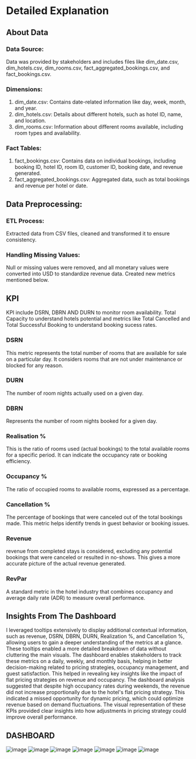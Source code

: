 # Detailed Explanation 
## About Data 
### Data Source: 
Data was provided by stakeholders and includes files like dim_date.csv, dim_hotels.csv, dim_rooms.csv, fact_aggregated_bookings.csv, and fact_bookings.csv.
### Dimensions:
1) dim_date.csv: Contains date-related information like day, week, month, and year.
2) dim_hotels.csv: Details about different hotels, such as hotel ID, name, and location.
3) dim_rooms.csv: Information about different rooms available, including room types and availability.
### Fact Tables:
1) fact_bookings.csv: Contains data on individual bookings, including booking ID, hotel ID, room ID, customer ID, booking date, and revenue generated.
2) fact_aggregated_bookings.csv: Aggregated data, such as total bookings and revenue per hotel or date.

## Data Preprocessing:
### ETL Process: 
Extracted data from CSV files, cleaned and transformed it to ensure consistency.
### Handling Missing Values: 
Null or missing values were removed, and all monetary values were converted into USD to standardize revenue data.
Created new metrics mentioned below. 

## KPI 
KPI include DSRN, DBRN AND DURN to monitor room availability.
Total Capacity to understand hotels potential and metrics like Total Cancelled and Total Successful Booking to understand booking sucess rates. 
### DSRN 
This metric represents the total number of rooms that are available for sale on a particular day. It considers rooms that are not under maintenance or blocked for any reason.
### DURN
The number of room nights actually used on a given day.
### DBRN 
Represents the number of room nights booked for a given day.
### Realisation %
This is the ratio of rooms used (actual bookings) to the total available rooms for a specific period. It can indicate the occupancy rate or booking efficiency.
### Occupancy %
The ratio of occupied rooms to available rooms, expressed as a percentage.
### Cancellation % 
The percentage of bookings that were canceled out of the total bookings made. This metric helps identify trends in guest behavior or booking issues.
### Revenue
revenue from completed stays is considered, excluding any potential bookings that were canceled or resulted in no-shows. This gives a more accurate picture of the actual revenue generated.
### RevPar
A standard metric in the hotel industry that combines occupancy and average daily rate (ADR) to measure overall performance.

## Insights From The Dashboard
I leveraged tooltips extensively to display additional contextual information, such as revenue, DSRN, DBRN, DURN, Realization %, and Cancellation %, allowing users to gain a deeper understanding of the metrics at a glance. These tooltips enabled a more detailed breakdown of data without cluttering the main visuals. The dashboard enables stakeholders to track these metrics on a daily, weekly, and monthly basis, helping in better decision-making related to pricing strategies, occupancy management, and guest satisfaction. This helped in revealing key insights like the impact of flat pricing strategies on revenue and occupancy.
The dashboard analysis suggested that despite high occupancy rates during weekends, the revenue did not increase proportionally due to the hotel's flat pricing strategy. This indicated a missed opportunity for dynamic pricing, which could optimize revenue based on demand fluctuations. The visual representation of these KPIs provided clear insights into how adjustments in pricing strategy could improve overall performance.

## DASHBOARD
![image](https://github.com/user-attachments/assets/57d72221-60db-4aa1-a8ee-813165b22557)
![image](https://github.com/user-attachments/assets/144ed066-70a8-4c91-b74d-64daee43770e)
![image](https://github.com/user-attachments/assets/8bfdedce-2f1d-49c1-9a09-bdd0ab05ca17)
![image](https://github.com/user-attachments/assets/20880728-c188-47a3-9580-a7fd82d06085)
![image](https://github.com/user-attachments/assets/f24aa8dc-d9ce-4003-9fea-129b42c46bcb)
![image](https://github.com/user-attachments/assets/e37926e2-4acd-4bc4-93ac-04063cd43b5d)
![image](https://github.com/user-attachments/assets/969e12db-f3bd-45e2-9f6e-65df203a5f31)
